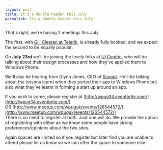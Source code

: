 ```yaml
---
layout: post
title: It’s a double header this July
permalink: Its-a-double-header-this-July
---
```


That's right, we're having 2 meetings this July.

The first, with [Gill Cleeren at Telerik](http://wpug.net/2013/06/25/a-special-meeting-at-telerik-in-july/), is already fully booked, and we expect the second to be equally popular.

On **July 23rd** we'll be joining the lovely folks at [UI Centric](http://www.uicentric.com/), who will be talking about their design processes and how they've applied them to Windows Phone.

We'll also be hearing from Glynn Jones, CEO of [Scoopt](http://scoopt.com/). He'll be talking about the lessons learnt when they ported their app to Windows Phone but also what they've learnt in forming a start up around an app.

If you wish to come, please register at [http://wpug34.eventbrite.com/](http://wpug34.eventbrite.com/) OR [http://www.meetup.com/wpuguk/events/126544572/](http://www.meetup.com/wpuguk/events/126544572/)  
There is no need to register at both. Just one will do. We provide the option of registering with either as we know some people have strong preferences/opinions about the two sites.

Again spaces are limited so if you register but later find you are unable to attend please let us know so we can offer the space to someone else.

